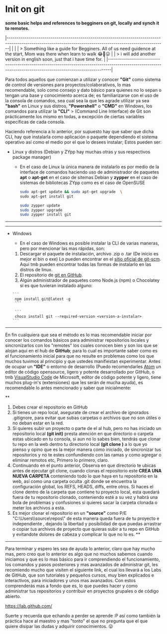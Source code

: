 # Init on git


**some basic helps and references to begginers on git, locally and synch it to remotes.**

|-------------------------------------------------------------------------------------------------------------------------------------------------------------|
|                                                                                                                                                             |
| > Something like a guide for Begginers. All of us need guidence at the start, Mom was there when learn to walk 😂🤩😛                                      |
| > i will add another version in english soon, just that i have time for.                                                                                    |
|-------------------------------------------------------------------------------------------------------------------------------------------------------------|

Para todos aquellos que comienzan a utilizar y conocer **"Git"** como sistema de control de versiones para proyectos/colaborativos, lo mas recomendable, solo como consejo y dato básico para quienes no lo sepan o tengan una base y conocimiento acerca de; es familiarizarse con el uso de la consola de comandos, sea cual sea la que les agrade utilizar ya sea **"bash"** en Linux y sus distros, **"Powershell"** o **"CMD"** en Windows, los comandos para utilizar la **"CLI"** > (Command Line Interface) de Git son prácticamente los mismo en todas, a excepción de ciertas variables específicas de cada  consola.

Haciendo referencia a lo anterior, por supuesto hay que saber que dicha CLI, hay que instalarla como aplicación o paquete dependiendo el sistema operativo así como el medio por el que lo desees instalar; Estos pueden ser:

* Linux y distros (Debian y ZYpp hay muchas otras y sus respectivos package manager)
   * En el caso de Linux la única manera de instalarlo es por medio de la interface de comandos haciendo uso de administrador de paquetes __apt__ o __apt-get__ en el caso de sitemas Debian y __zypper__ en el caso de sistemas de bibliotecas ZYpp como es el caso de OpenSUSE
      
      ```bash
      sudo apt-get update && sudo apt-get upgrade  \
      sudo apt-get install git 
      ```
      ```bash
      sudo zypper update
      sudo zypper upgrade
      sudo zypper install git
      ```
--------------------------------------------------------------------------------------------------------------------------------------------------------------------------------
--------------------------------------------------------------------------------------------------------------------------------------------------------------------------------

* Windows 
   * En el caso de Windows es posible instalar la CLI de varias maneras, pero por mencionar las mas rápidas, son:
   1. Descargar el paquete de instalación, archivo .zip o .tar (De inicio es mejor el bin o exe) 
       Lo pueden encontrar en el [sitio oficial de git-scm](https://git-scm.com/). Aqui tmb pueden encontrar todas las formas de instalarlo en 
       las distros de linux.
    2. El repositorio de [git en GitHub](https://github.com/git/git).
    3. Algún administrador de paquetes como Node.js (npm) o Chocolatey si es que tuvieran instalado alguno:


      ```
       npm install git@latest -g
       ```
       
       ```
       choco install git --required-version <version-a-instalar>
      ```
----------------------------------------------------------------------------------------------------------------------------------------------------------------------------------------------------------------------------------------------------------------------------------------------------------------------------------------------------------------

En fin cualquiera que sea el método es lo mas recomendable iniciar por conocer los comandos básicos para administrar repositorios locales y sincronizarlos con los "remotes" los cuales conocen bien y son los que se alojan aquí en el hub de  **GitHub**; para lo cual es importante saber como es el funcionamiento inicial para que no resulte en problemas como los que muchos tuvimos al principio y que ustedes manifiestan experimentar. 
Antes de ocupar un __"IDE"__ o entorno de desarrollo (Puedo recomendarles [Atom](https://github.com/atom/atom) un editor de código opensource, ligero y potente desarrollado por GitHub, o tmb [VisualStudio Code](https://code.visualstudio.com/Download) de Microsoft, editor de código potente y ligero, tiene muchos plug-in's (extensiones) que les serán de mucha ayuda), es recomendable lo antes mencionado y saber que inicialmente:

**
1. Debes crear el repositorio en GitHub
2. Si tienes un repo local, asegurate de crear el archivo de ignorados .gitignore, para evitar que subas carpetas o archivos que no son útiles o no deban estar en la red.
3. Si quieres subir un proyecto o parte de el al hub, pero no has iniciado un repositorio local __(git init)__ presta atención en que directorio o carpeta estas ubicado en tu consola, si aun no lo sabes bien, tendrás que clonar tu repo en la web dentro tu directorio local __(git clone <https url> <ssh url>)__ a lo que yo pienso y opino que es la mejor manera como iniciado, de sincronizar tus repositorios y no te estes confundiendo con las ramas y como agregar o eliminar remotos etc, Primero lo primero, claro. 
4. Continuando en el punto anterior, Observa en que directorio te ubicas antes de ejecutar git clone, cuando clonas el repositorio este **CREA UNA NUEVA CARPETA** conteniendo todo lo que haya en tu repositorio en la web, así como una carpeta oculta .git donde se encuentra la configuración global, los REFS, HEADS, diffs, entre otros. Si haces el clone dentro de la carpeta que contiene tu proyecto local, esta quedará fuera de tu repositorio clonado, conteniendo esté a su vez y habrá una bola de problemas y confusiones si quieres sacar la carpeta clonada o meter los archivos a esta. 
5. Es mejor clonar el repositorio en un __"source"__ como P/E "C:\\Users\\<tu-usuario>\source\repos\\<todos-tus-repos>" de esta manera queda fuera de tu proyecto e independiente , dejando la libertad y posibilidad de que puedas arrastrar o copiar tus archivos de proyecto que quieras subir a tu repo en GitHub y evitandote dolores de cabeza y complicar lo que no lo es.
**
  
--------------------------------------------------------------------------------------------------------------------------------------------------------------------------------

Para terminar y espero les sea de ayuda lo anterior, claro que hay mucho mas, pero creo que lo anterior es algo que no muchos sabemos cuando iniciamos y que es lo mas básico para ir comprendiendo el funcionamiento, los comandos y pasos posteriores y mas avanzados de administrar git, les recomiendo mucho que visiten el siguiente link, el cual los llevará a los Labs de GitHub, que son tutoriales y pequeños cursos, muy bien explicados e interactivos, para iniciadores y unos mas avanzados. Con estos comprenderás mas a fondo que es, lo que puedes hacer y como administrar tus repositorios y contribuir en proyectos grupales o de código abierto.

https://lab.github.com/

Suerte y recuerda que echando a perder se aprende :P así como también la práctica hace al maestro y mas "tonto" el que no pregunta que el que quiere disipar las dudas y adquirir conocimientos. 😛
